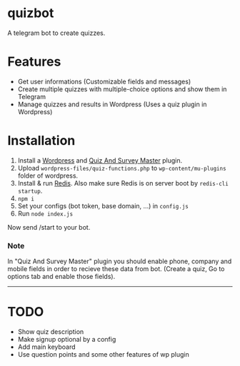 # quizbot
A telegram bot to create quizzes.

# Features
- Get user informations (Customizable fields and messages) 
- Create multiple quizzes with multiple-choice options and show them in Telegram
- Manage quizzes and results in Wordpress (Uses a quiz plugin in Wordpress)

# Installation
1. Install a [Wordpress](https://wordpress.org) and [Quiz And Survey Master](https://wordpress.org/plugins/quiz-master-next/) plugin.
2. Upload `wordpress-files/quiz-functions.php` to `wp-content/mu-plugins` folder of wordpress. 
3. Install & run [Redis](https://redis.io/topics/quickstart). Also make sure Redis is on server boot by `redis-cli startup`.
4. `npm i`
5. Set your configs (bot token, base domain, ...) in `config.js`
6. Run `node index.js`

Now send /start to your bot.

### Note
In "Quiz And Survey Master" plugin you should enable phone, company and mobile fields in order to recieve these data from bot. (Create a quiz, Go to options tab and enable those fields).

---

# TODO
- Show quiz description
- Make signup optional by a config
- Add main keyboard
- Use question points and some other features of wp plugin
